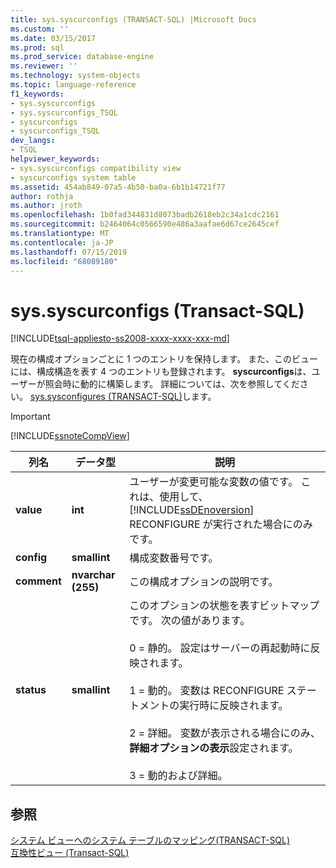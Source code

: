 ```yaml
---
title: sys.syscurconfigs (TRANSACT-SQL) |Microsoft Docs
ms.custom: ''
ms.date: 03/15/2017
ms.prod: sql
ms.prod_service: database-engine
ms.reviewer: ''
ms.technology: system-objects
ms.topic: language-reference
f1_keywords:
- sys.syscurconfigs
- sys.syscurconfigs_TSQL
- syscurconfigs
- syscurconfigs_TSQL
dev_langs:
- TSQL
helpviewer_keywords:
- sys.syscurconfigs compatibility view
- syscurconfigs system table
ms.assetid: 454ab849-07a5-4b50-ba0a-6b1b14721f77
author: rothja
ms.author: jroth
ms.openlocfilehash: 1b0fad344831d8073badb2618eb2c34a1cdc2161
ms.sourcegitcommit: b2464064c0566590e486a3aafae6d67ce2645cef
ms.translationtype: MT
ms.contentlocale: ja-JP
ms.lasthandoff: 07/15/2019
ms.locfileid: "68089180"
---
```

# <a name="syssyscurconfigs-transact-sql"></a>sys.syscurconfigs (Transact-SQL)
[!INCLUDE[tsql-appliesto-ss2008-xxxx-xxxx-xxx-md](../../includes/tsql-appliesto-ss2008-xxxx-xxxx-xxx-md.md)]

  現在の構成オプションごとに 1 つのエントリを保持します。 また、このビューには、構成構造を表す 4 つのエントリも登録されます。 **syscurconfigs**は、ユーザーが照会時に動的に構築します。 詳細については、次を参照してください。 [sys.sysconfigures &#40;TRANSACT-SQL&#41;](../../relational-databases/system-compatibility-views/sys-sysconfigures-transact-sql.md)します。  
  
> [!IMPORTANT]  
>  [!INCLUDE[ssnoteCompView](../../includes/ssnotecompview-md.md)]  
  
|列名|データ型|説明|  
|-----------------|---------------|-----------------|  
|**value**|**int**|ユーザーが変更可能な変数の値です。 これは、使用して、 [!INCLUDE[ssDEnoversion](../../includes/ssdenoversion-md.md)] RECONFIGURE が実行された場合にのみです。|  
|**config**|**smallint**|構成変数番号です。|  
|**comment**|**nvarchar (255)**|この構成オプションの説明です。|  
|**status**|**smallint**|このオプションの状態を表すビットマップです。 次の値があります。<br /><br /> 0 = 静的。 設定はサーバーの再起動時に反映されます。<br /><br /> 1 = 動的。 変数は RECONFIGURE ステートメントの実行時に反映されます。<br /><br /> 2 = 詳細。 変数が表示される場合にのみ、**詳細オプションの表示**設定されます。<br /><br /> 3 = 動的および詳細。|  
  
## <a name="see-also"></a>参照  
 [システム ビューへのシステム テーブルのマッピング&#40;TRANSACT-SQL&#41;](../../relational-databases/system-tables/mapping-system-tables-to-system-views-transact-sql.md)   
 [互換性ビュー &#40;Transact-SQL&#41;](~/relational-databases/system-compatibility-views/system-compatibility-views-transact-sql.md)  
  
  
